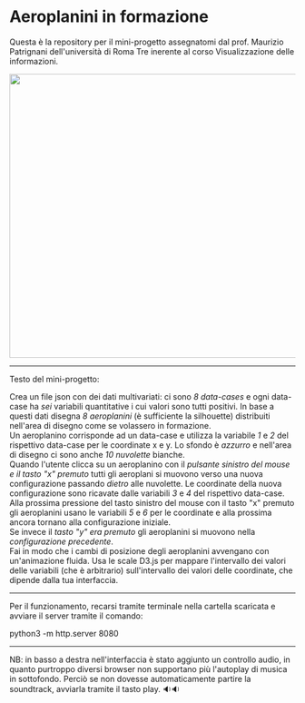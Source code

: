 # Aeroplanini in formazione
Questa è la repository per il mini-progetto assegnatomi dal prof. Maurizio Patrignani dell'università di Roma Tre inerente al corso Visualizzazione delle informazioni.

<img src="https://upload.wikimedia.org/wikipedia/commons/thumb/3/33/T-50B_Blackeagles_Demo_Flight_%2812201493173%29.jpg/1200px-T-50B_Blackeagles_Demo_Flight_%2812201493173%29.jpg" width="1000" height="500">

--------------------------------------------------------------------------------
Testo del mini-progetto:

Crea un file json con dei dati multivariati: ci sono *8 data-cases* e ogni
data-case ha *sei* variabili quantitative i cui valori sono tutti
positivi. In base a questi dati disegna *8 aeroplanini* (è sufficiente la
silhouette) distribuiti nell'area di disegno come se volassero in
formazione.\
Un aeroplanino corrisponde ad un data-case e utilizza la
variabile *1* e *2* del rispettivo data-case per le coordinate x e y. Lo
sfondo è *azzurro* e nell'area di disegno ci sono anche *10 nuvolette*
bianche.\
Quando l'utente clicca su un aeroplanino con il *pulsante
sinistro del mouse e il tasto "x" premuto* tutti gli aeroplani si muovono
verso una nuova configurazione passando *dietro* alle nuvolette. Le
coordinate della nuova configurazione sono ricavate dalle variabili *3* e
*4* del rispettivo data-case. Alla prossima pressione del tasto sinistro
del mouse con il tasto "x" premuto gli aeroplanini usano le variabili *5*
e *6* per le coordinate e alla prossima ancora tornano alla configurazione
iniziale.\
Se invece il *tasto "y" era premuto* gli aeroplanini si muovono
nella *configurazione precedente*.\
Fai in modo che i cambi di posizione degli aeroplanini avvengano con un'animazione fluida. Usa le scale D3.js
per mappare l'intervallo dei valori delle variabili (che è arbitrario)
sull'intervallo dei valori delle coordinate, che dipende dalla tua
interfaccia.

--------------------------------------------------------------------------------

Per il funzionamento, recarsi tramite terminale nella cartella scaricata e avviare il server tramite il comando:

python3 -m http.server 8080

--------------------------------------------------------------------------------

NB: in basso a destra nell'interfaccia è stato aggiunto un controllo audio, in quanto purtroppo diversi browser non supportano più l'autoplay di musica in sottofondo. Perciò se non dovesse automaticamente partire la soundtrack, avviarla tramite il tasto play. :sound::sound:



